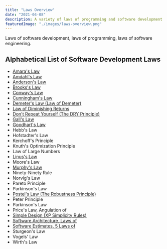 ```yaml
---
title: "Laws Overview"
date: "2021-04-08"
description: A variety of laws of programming and software development.
featuredImage: "./images/laws-overview.png"
---
```


Laws of software development, laws of programming, laws of software engineering.

## Alphabetical List of Software Development Laws

- [Amara's Law](/laws/amaras-law)
- [Amdahl's Law](/laws/amdahls-law)
- [Anderson's Law](/laws/andersons-law)
- [Brooks's Law](/laws/brooks-law)
- [Conway's Law](/laws/conways-law)
- [Cunningham's Law](/laws/cunninghams-law)
- [Demeter's Law (Law of Demeter)](/laws/law-of-demeter)
- [Law of Diminishing Returns](/laws/law-of-diminishing-returns)
- [Don't Repeat Yourself (The DRY Principle)](/principles/dont-repeat-yourself)
- [Gall's Law](/laws/galls-law)
- [Goodhart's Law](/laws/goodharts-law)
- Hebb's Law
- Hofstadter's Law
- Kerchoff's Principle
- Knuth's Optimization Principle
- Law of Large Numbers
- [Linus's Law](/laws/linus-law)
- Moore's Law
- [Murphy's Law](/laws/murphys-law)
- Ninety-Ninety Rule
- Norvig's Law
- Pareto Principle
- Parkinson's Law
- [Postel's Law (The Robustness Principle)](/laws/postels-law)
- Peter Principle
- Parkinson's Law
- Price's Law, Angulation of
- [Simple Design (XP Simplicity Rules)](/practices/simple-design)
- [Software Architecture, Laws of](/laws/laws-software-architecture)
- [Software Estimates, 5 Laws of](https://ardalis.com/the-5-laws-of-software-estimates/)
- Sturgeon's Law
- Vogels' Law
- Wirth's Law
